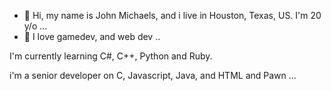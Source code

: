- 👋 Hi, my name is John Michaels, and i live in Houston, Texas, US. I'm 20 y/o ...
- 👀 I love gamedev, and web dev ..

I'm currently learning C#, C++, Python and Ruby.

i'm a senior developer on C, Javascript, Java, and HTML and Pawn ...
